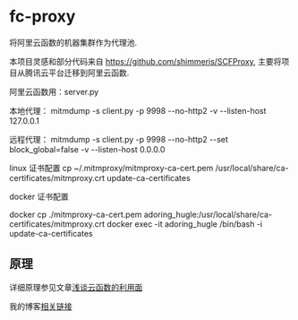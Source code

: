 # fc-proxy
将阿里云函数的机器集群作为代理池.

本项目灵感和部分代码来自 https://github.com/shimmeris/SCFProxy, 主要将项目从腾讯云平台迁移到阿里云函数.

阿里云函数用：server.py

本地代理：
mitmdump -s client.py -p 9998 --no-http2 -v --listen-host 127.0.0.1

远程代理：
mitmdump -s client.py -p 9998 --no-http2 --set block_global=false -v --listen-host 0.0.0.0

linux 证书配置
cp ~/.mitmproxy/mitmproxy-ca-cert.pem /usr/local/share/ca-certificates/mitmproxy.crt
update-ca-certificates

docker 证书配置

docker cp ./mitmproxy-ca-cert.pem adoring_hugle:/usr/local/share/ca-certificates/mitmproxy.crt
docker exec -it adoring_hugle /bin/bash -i
update-ca-certificates

## 原理
详细原理参见文章[浅谈云函数的利用面](https://xz.aliyun.com/t/9502)

我的博客[相关链接](https://blog.lyc8503.net/post/sfc-proxy-pool/)
